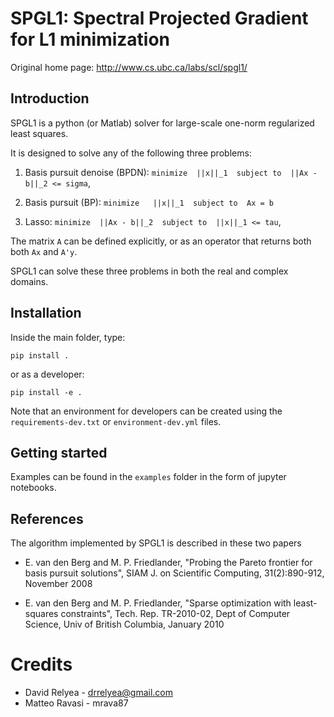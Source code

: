 # SPGL1: Spectral Projected Gradient for L1 minimization

Original home page: http://www.cs.ubc.ca/labs/scl/spgl1/

## Introduction
SPGL1 is a python (or Matlab) solver for large-scale one-norm
regularized least squares.

It is designed to solve any of the following three problems:

1. Basis pursuit denoise (BPDN):
   ``minimize  ||x||_1  subject to  ||Ax - b||_2 <= sigma``,

2. Basis pursuit (BP):
   ``minimize   ||x||_1  subject to  Ax = b``
 
3. Lasso:
   ``minimize  ||Ax - b||_2  subject to  ||x||_1 <= tau``,

The matrix ``A`` can be defined explicitly, or as an operator
that returns both both ``Ax`` and ``A'y``.

SPGL1 can solve these three problems in both the real and complex domains.

## Installation
Inside the main folder, type:
```
pip install .
```
or as a developer:
```
pip install -e .
```

Note that an environment for developers can be created using the
`requirements-dev.txt` or `environment-dev.yml` files.


## Getting started
Examples can be found in the ``examples`` folder in the form of
jupyter notebooks.


## References

The algorithm implemented by SPGL1 is described in these two papers

- E. van den Berg and M. P. Friedlander, "Probing the Pareto frontier
  for basis pursuit solutions", SIAM J. on Scientific Computing,
  31(2):890-912, November 2008

- E. van den Berg and M. P. Friedlander, "Sparse optimization with
  least-squares constraints", Tech. Rep. TR-2010-02, Dept of Computer
  Science, Univ of British Columbia, January 2010

# Credits

- David Relyea - drrelyea@gmail.com
- Matteo Ravasi - mrava87